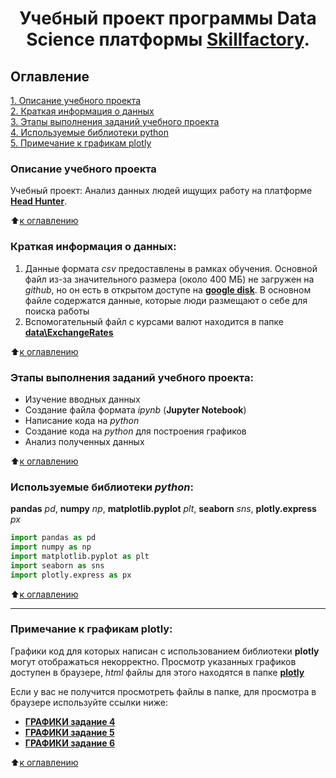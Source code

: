 # <center> Учебный проект программы Data Science платформы [Skillfactory](http://skillfactory.ru). </center>

## Оглавление  
[1. Описание учебного проекта](https://github.com/Cherant1976/SF_Head_Hunter_Project#Описание-учебного-проекта)   
[2. Краткая информация о данных](https://github.com/Cherant1976/SF_Head_Hunter_Project#Краткая-информация-о-данных)  
[3. Этапы выполнения заданий учебного проекта](https://github.com/Cherant1976/SF_Head_Hunter_Project#Этапы-выполнения-заданий-учебного-проекта)  
[4. Используемые библиотеки python](https://github.com/Cherant1976/SF_Head_Hunter_Project#Используемые-библиотеки-python)    
[5. Примечание к графикам plotly](https://github.com/Cherant1976/SF_Head_Hunter_Project#Примечание-к-графикам-plotly) 

### Описание учебного проекта    
Учебный проект: Анализ данных людей ищущих работу на платформе [**Head Hunter**](https://hh.ru/).

:arrow_up:[к оглавлению](https://github.com/Cherant1976/SF_Head_Hunter_Project#Оглавление)


### Краткая информация о данных:
1.  Данные формата *csv* предоставлены в рамках обучения. Основной файл из-за значительного размера (около 400 МБ) не загружен на *github*, но он есть в открытом доступе на [**google disk**](https://drive.google.com/file/d/1NHbwcT2uF8Gl_qKr_zxIPUQatEXA7cBv/view?usp=sharing). В основном файле содержатся данные, которые люди размещают о себе для поиска работы
2. Вспомогательный файл с курсами валют находится в папке [**data\ExchangeRates**](https://github.com/Cherant1976/SF_Head_Hunter_Project/tree/master/data/ExchangeRates)
  
:arrow_up:[к оглавлению](https://github.com/Cherant1976/SF_Head_Hunter_Project#Оглавление)

### Этапы выполнения заданий учебного проекта:  
- Изучение вводных данных
- Создание файла формата *ipynb* (**Jupyter Notebook**) 
- Написание кода на *python* 
- Создание кода на *python* для построения графиков
- Анализ полученных данных

:arrow_up:[к оглавлению](https://github.com/Cherant1976/SF_Head_Hunter_Project#Оглавление)


### Используемые библиотеки *python*:  
**pandas** *pd*, **numpy** *np*, **matplotlib.pyplot** *plt*, **seaborn** *sns*, **plotly.express** *px*
```python
import pandas as pd
import numpy as np
import matplotlib.pyplot as plt
import seaborn as sns
import plotly.express as px
```

:arrow_up:[к оглавлению](https://github.com/Cherant1976/SF_Head_Hunter_Project#Оглавление)

---
### Примечание к графикам **plotly**:  
Графики код для которых написан с использованием библиотеки **plotly** могут отображаться некорректно. Просмотр указанных графиков доступен в браузере, *html* файлы для этого находятся в папке [**plotly**](https://github.com/Cherant1976/SF_Head_Hunter_Project/tree/master/plotly)

Если у вас не получится просмотреть файлы в папке, для просмотра в  браузере используйте ссылки ниже:
- [**ГРАФИКИ задание 4**](https://htmlpreview.github.io/?https://github.com/Cherant1976/SF_Head_Hunter_Project/blob/master/plotly/bar_salary_education.html)
- [**ГРАФИКИ задание 5**](https://htmlpreview.github.io/?https://github.com/Cherant1976/SF_Head_Hunter_Project/blob/master/plotly/box_salary_city.html)
- [**ГРАФИКИ задание 6**](https://htmlpreview.github.io/?https://github.com/Cherant1976/SF_Head_Hunter_Project/blob/master/plotly/bar_salary_move.html)

:arrow_up:[к оглавлению](https://github.com/Cherant1976/SF_Head_Hunter_Project#Оглавление)



